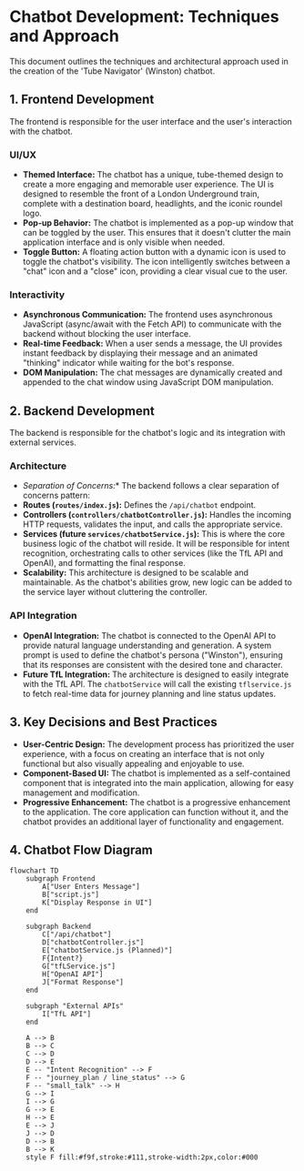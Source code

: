 # Chatbot Development: Techniques and Approach

This document outlines the techniques and architectural approach used in the creation of the 'Tube Navigator' (Winston) chatbot.

## 1. Frontend Development

The frontend is responsible for the user interface and the user's interaction with the chatbot.

### UI/UX

* **Themed Interface:** The chatbot has a unique, tube-themed design to create a more engaging and memorable user experience. The UI is designed to resemble the front of a London Underground train, complete with a destination board, headlights, and the iconic roundel logo.
* **Pop-up Behavior:** The chatbot is implemented as a pop-up window that can be toggled by the user. This ensures that it doesn't clutter the main application interface and is only visible when needed.
* **Toggle Button:** A floating action button with a dynamic icon is used to toggle the chatbot's visibility. The icon intelligently switches between a "chat" icon and a "close" icon, providing a clear visual cue to the user.

### Interactivity

* **Asynchronous Communication:** The frontend uses asynchronous JavaScript (async/await with the Fetch API) to communicate with the backend without blocking the user interface.
* **Real-time Feedback:** When a user sends a message, the UI provides instant feedback by displaying their message and an animated "thinking" indicator while waiting for the bot's response.
* **DOM Manipulation:** The chat messages are dynamically created and appended to the chat window using JavaScript DOM manipulation.

## 2. Backend Development

The backend is responsible for the chatbot's logic and its integration with external services.

### Architecture

* *Separation of Concerns:** The backend follows a clear separation of concerns pattern:
* **Routes (`routes/index.js`):** Defines the `/api/chatbot` endpoint.
* **Controllers (`controllers/chatbotController.js`):** Handles the incoming HTTP requests, validates the input, and calls the appropriate service.
* **Services (future `services/chatbotService.js`):** This is where the core business logic of the chatbot will reside. It will be responsible for intent recognition, orchestrating calls to other services (like the TfL API and OpenAI), and formatting the final response.
* **Scalability:** This architecture is designed to be scalable and maintainable. As the chatbot's abilities grow, new logic can be added to the service layer without cluttering the controller.

### API Integration

* **OpenAI Integration:** The chatbot is connected to the OpenAI API to provide natural language understanding and generation. A system prompt is used to define the chatbot's persona ("Winston"), ensuring that its responses are consistent with the desired tone and character.
* **Future TfL Integration:** The architecture is designed to easily integrate with the TfL API. The `chatbotService` will call the existing `tflservice.js` to fetch real-time data for journey planning and line status updates.

## 3. Key Decisions and Best Practices

* **User-Centric Design:** The development process has prioritized the user experience, with a focus on creating an interface that is not only functional but also visually appealing and enjoyable to use.
* **Component-Based UI:** The chatbot is implemented as a self-contained component that is integrated into the main application, allowing for easy management and modification.
* **Progressive Enhancement:** The chatbot is a progressive enhancement to the application. The core application can function without it, and the chatbot provides an additional layer of functionality and engagement.

## 4. Chatbot Flow Diagram

```mermaid
flowchart TD
    subgraph Frontend
        A["User Enters Message"]
        B["script.js"]
        K["Display Response in UI"]
    end

    subgraph Backend
        C["/api/chatbot"]
        D["chatbotController.js"]
        E["chatbotService.js (Planned)"]
        F{Intent?}
        G["tfLService.js"]
        H["OpenAI API"]
        J["Format Response"]
    end

    subgraph "External APIs"
        I["TfL API"]
    end

    A --> B
    B --> C
    C --> D
    D --> E
    E -- "Intent Recognition" --> F
    F -- "journey_plan / line_status" --> G
    F -- "small_talk" --> H
    G --> I
    I --> G
    G --> E
    H --> E
    E --> J
    J --> D
    D --> B
    B --> K
    style F fill:#f9f,stroke:#111,stroke-width:2px,color:#000

```

